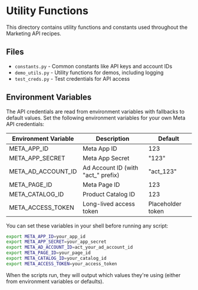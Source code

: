# Utility Functions

This directory contains utility functions and constants used throughout the Marketing API recipes.

## Files
- `constants.py` - Common constants like API keys and account IDs
- `demo_utils.py` - Utility functions for demos, including logging
- `test_creds.py` - Test credentials for API access

## Environment Variables

The API credentials are read from environment variables with fallbacks to default values. Set the following environment variables for your own Meta API credentials:

| Environment Variable | Description | Default |
|---------------------|-------------|---------|
| META_APP_ID | Meta App ID | 123 |
| META_APP_SECRET | Meta App Secret | "123" |
| META_AD_ACCOUNT_ID | Ad Account ID (with "act_" prefix) | "act_123" |
| META_PAGE_ID | Meta Page ID | 123 |
| META_CATALOG_ID | Product Catalog ID | 123 |
| META_ACCESS_TOKEN | Long-lived access token | Placeholder token |

You can set these variables in your shell before running any script:

```bash
export META_APP_ID=your_app_id
export META_APP_SECRET=your_app_secret
export META_AD_ACCOUNT_ID=act_your_ad_account_id
export META_PAGE_ID=your_page_id
export META_CATALOG_ID=your_catalog_id
export META_ACCESS_TOKEN=your_access_token
```

When the scripts run, they will output which values they're using (either from environment variables or defaults).